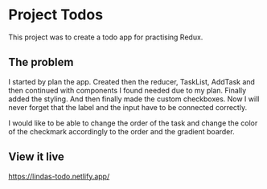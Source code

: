# Project Todos

This project was to create a todo app for practising Redux. 

## The problem

I started by plan the app. Created then the reducer, TaskList, AddTask and then continued with components I found needed due to my plan. Finally added the styling. And then finally made the custom checkboxes. Now I will never forget that the label and the input have to be connected correctly. 

I would like to be able to change the order of the task and change the color of the checkmark accordingly to the order and the gradient boarder.

## View it live

https://lindas-todo.netlify.app/
